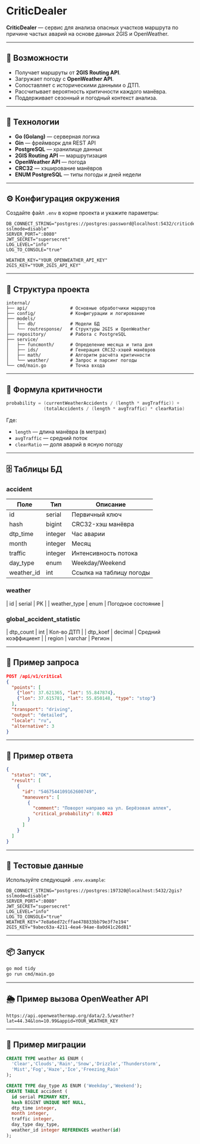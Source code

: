 # CriticDealer

**CriticDealer** — сервис для анализа опасных участков маршрута по причине частых аварий на основе данных 2GIS и OpenWeather.

---

## 🚀 Возможности

- Получает маршруты от **2GIS Routing API**.
- Загружает погоду с **OpenWeather API**.
- Сопоставляет с историческими данными о ДТП.
- Рассчитывает вероятность критичности каждого манёвра.
- Поддерживает сезонный и погодный контекст анализа.

---

## 🧰 Технологии

- **Go (Golang)** — серверная логика
- **Gin** — фреймворк для REST API
- **PostgreSQL** — хранилище данных
- **2GIS Routing API** — маршрутизация
- **OpenWeather API** — погода
- **CRC32** — хэширование манёвров
- **ENUM PostgreSQL** — типы погоды и дней недели

---

## ⚙️ Конфигурация окружения

Создайте файл `.env` в корне проекта и укажите параметры:

```dotenv
DB_CONNECT_STRING="postgres://postgres:password@localhost:5432/criticdealer?sslmode=disable"
SERVER_PORT=":8080"
JWT_SECRET="supersecret"
LOG_LEVEL="info"
LOG_TO_CONSOLE="true"

WEATHER_KEY="YOUR_OPENWEATHER_API_KEY"
2GIS_KEY="YOUR_2GIS_API_KEY"
```

---

## 🧩 Структура проекта

```
internal/
├── api/                # Основные обработчики маршрутов
├── config/             # Конфигурации и логирование
├── models/
│   ├── db/             # Модели БД
│   └── routresponse/   # Структуры 2GIS и OpenWeather
├── repository/         # Работа с PostgreSQL
├── service/
│   ├── funcmonth/      # Определение месяца и типа дня
│   ├── ids/            # Генерация CRC32-хэшей манёвров
│   ├── math/           # Алгоритм расчёта критичности
│   └── weather/        # Запрос и парсинг погоды
└── cmd/main.go         # Точка входа
```

---

## 🧮 Формула критичности

```go
probability = (currentWeatherAccidents / (length * avgTraffic)) +
              (totalAccidents / (length * avgTraffic) * clearRatio)
```

Где:
- `length` — длина манёвра (в метрах)
- `avgTraffic` — средний поток
- `clearRatio` — доля аварий в ясную погоду

---

## 🗄️ Таблицы БД

### accident
| Поле | Тип | Описание |
|------|-----|-----------|
| id | serial | Первичный ключ |
| hash | bigint | CRC32-хэш манёвра |
| dtp_time | integer | Час аварии |
| month | integer | Месяц |
| traffic | integer | Интенсивность потока |
| day_type | enum | Weekday/Weekend |
| weather_id | int | Ссылка на таблицу погоды |

### weather
| id | serial | PK |
| weather_type | enum | Погодное состояние |

### global_accident_statistic
| dtp_count | int | Кол-во ДТП |
| dtp_koef | decimal | Средний коэффициент |
| region | varchar | Регион |

---

## 🧠 Пример запроса

```json
POST /api/v1/critical
{
  "points": [
    {"lon": 37.621365, "lat": 55.847874},
    {"lon": 37.615781, "lat": 55.850148, "type": "stop"}
  ],
  "transport": "driving",
  "output": "detailed",
  "locale": "ru",
  "alternative": 3
}
```

---

## 💾 Пример ответа

```json
{
  "status": "OK",
  "result": [
    {
      "id": "5467544109162600749",
      "maneuvers": [
        {
          "comment": "Поворот направо на ул. Берёзовая аллея",
          "critical_probability": 0.0023
        }
      ]
    }
  ]
}
```

---

## 🧪 Тестовые данные

Используйте следующий `.env.example`:

```dotenv
DB_CONNECT_STRING="postgres://postgres:197320@localhost:5432/2gis?sslmode=disable"
SERVER_PORT=":8080"
JWT_SECRET="supersecret"
LOG_LEVEL="info"
LOG_TO_CONSOLE="true"
WEATHER_KEY="7e8a6ed72cffae478833bb79e3f7e194"
2GIS_KEY="9abec63a-4211-4ea4-94ae-8a0d41c26d81"
```

---

## 📦 Запуск

```bash
go mod tidy
go run cmd/main.go
```

---

## 🌦️ Пример вызова OpenWeather API

```
https://api.openweathermap.org/data/2.5/weather?lat=44.34&lon=10.99&appid=YOUR_WEATHER_KEY
```

---

## 🧱 Пример миграции

```sql
CREATE TYPE weather AS ENUM (
  'Clear','Clouds','Rain','Snow','Drizzle','Thunderstorm',
  'Mist','Fog','Haze','Ice','Freezing_Rain'
);

CREATE TYPE day_type AS ENUM ('Weekday','Weekend');
CREATE TABLE accident (
  id serial PRIMARY KEY,
  hash BIGINT UNIQUE NOT NULL,
  dtp_time integer,
  month integer,
  traffic integer,
  day_type day_type,
  weather_id integer REFERENCES weather(id)
);
```
